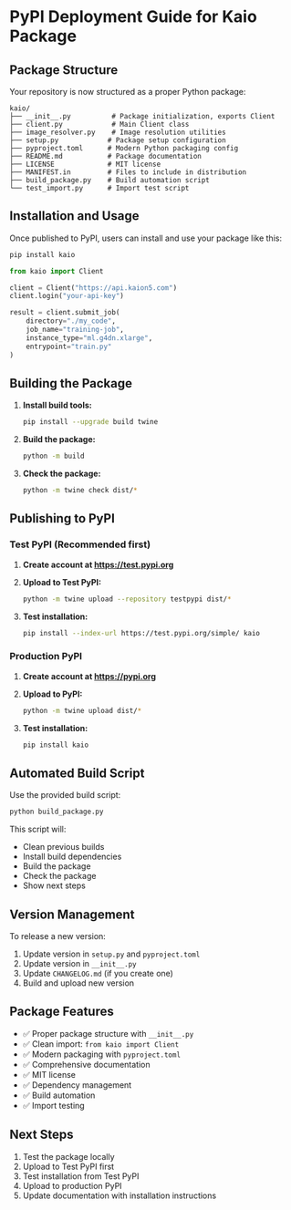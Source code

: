 # PyPI Deployment Guide for Kaio Package

## Package Structure

Your repository is now structured as a proper Python package:

```
kaio/
├── __init__.py          # Package initialization, exports Client
├── client.py            # Main Client class
├── image_resolver.py    # Image resolution utilities
├── setup.py            # Package setup configuration
├── pyproject.toml      # Modern Python packaging config
├── README.md           # Package documentation
├── LICENSE             # MIT license
├── MANIFEST.in         # Files to include in distribution
├── build_package.py    # Build automation script
└── test_import.py      # Import test script
```

## Installation and Usage

Once published to PyPI, users can install and use your package like this:

```bash
pip install kaio
```

```python
from kaio import Client

client = Client("https://api.kaion5.com")
client.login("your-api-key")

result = client.submit_job(
    directory="./my_code",
    job_name="training-job",
    instance_type="ml.g4dn.xlarge",
    entrypoint="train.py"
)
```

## Building the Package

1. **Install build tools:**
   ```bash
   pip install --upgrade build twine
   ```

2. **Build the package:**
   ```bash
   python -m build
   ```

3. **Check the package:**
   ```bash
   python -m twine check dist/*
   ```

## Publishing to PyPI

### Test PyPI (Recommended first)

1. **Create account at https://test.pypi.org**

2. **Upload to Test PyPI:**
   ```bash
   python -m twine upload --repository testpypi dist/*
   ```

3. **Test installation:**
   ```bash
   pip install --index-url https://test.pypi.org/simple/ kaio
   ```

### Production PyPI

1. **Create account at https://pypi.org**

2. **Upload to PyPI:**
   ```bash
   python -m twine upload dist/*
   ```

3. **Test installation:**
   ```bash
   pip install kaio
   ```

## Automated Build Script

Use the provided build script:

```bash
python build_package.py
```

This script will:
- Clean previous builds
- Install build dependencies
- Build the package
- Check the package
- Show next steps

## Version Management

To release a new version:

1. Update version in `setup.py` and `pyproject.toml`
2. Update version in `__init__.py`
3. Update `CHANGELOG.md` (if you create one)
4. Build and upload new version

## Package Features

- ✅ Proper package structure with `__init__.py`
- ✅ Clean import: `from kaio import Client`
- ✅ Modern packaging with `pyproject.toml`
- ✅ Comprehensive documentation
- ✅ MIT license
- ✅ Dependency management
- ✅ Build automation
- ✅ Import testing

## Next Steps

1. Test the package locally
2. Upload to Test PyPI first
3. Test installation from Test PyPI
4. Upload to production PyPI
5. Update documentation with installation instructions